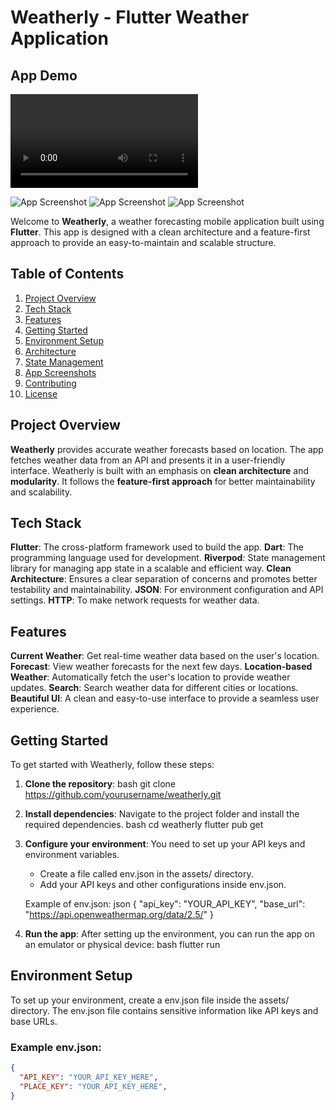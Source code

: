 # Weatherly - Flutter Weather Application


## App Demo

<video controls>
  <source src="media/preview.mp4" type="video/mp4">
  Your browser does not support the video tag.
</video>

![App Screenshot](media/image1.png)
![App Screenshot](media/image2.png)
![App Screenshot](media/image3.png)


Welcome to **Weatherly**, a weather forecasting mobile application built using **Flutter**. This app is designed with a clean architecture and a feature-first approach to provide an easy-to-maintain and scalable structure.

## Table of Contents

1. [Project Overview](#project-overview)
2. [Tech Stack](#tech-stack)
3. [Features](#features)
4. [Getting Started](#getting-started)
5. [Environment Setup](#environment-setup)
6. [Architecture](#architecture)
7. [State Management](#state-management)
8. [App Screenshots](#app-screenshots)
9. [Contributing](#contributing)
10. [License](#license)

## Project Overview

**Weatherly** provides accurate weather forecasts based on location. The app fetches weather data from an API and presents it in a user-friendly interface. Weatherly is built with an emphasis on **clean architecture** and **modularity**. It follows the **feature-first approach** for better maintainability and scalability.

## Tech Stack

**Flutter**: The cross-platform framework used to build the app.
**Dart**: The programming language used for development.
**Riverpod**: State management library for managing app state in a scalable and efficient way.
**Clean Architecture**: Ensures a clear separation of concerns and promotes better testability and maintainability.
**JSON**: For environment configuration and API settings.
**HTTP**: To make network requests for weather data.

## Features

**Current Weather**: Get real-time weather data based on the user's location.
**Forecast**: View weather forecasts for the next few days.
**Location-based Weather**: Automatically fetch the user's location to provide weather updates.
**Search**: Search weather data for different cities or locations.
**Beautiful UI**: A clean and easy-to-use interface to provide a seamless user experience.

## Getting Started

To get started with Weatherly, follow these steps:

1. **Clone the repository**:
   bash
    git clone https://github.com/yourusername/weatherly.git
   
2. **Install dependencies**:
    Navigate to the project folder and install the required dependencies.
   bash
    cd weatherly
    flutter pub get
   
3. **Configure your environment**:
    You need to set up your API keys and environment variables.

    - Create a file called env.json in the assets/ directory.
    - Add your API keys and other configurations inside env.json.

    Example of env.json:
   json
    {
      "api_key": "YOUR_API_KEY",
      "base_url": "https://api.openweathermap.org/data/2.5/"
    }
   
4. **Run the app**:
    After setting up the environment, you can run the app on an emulator or physical device:
   bash
    flutter run
   
## Environment Setup

To set up your environment, create a env.json file inside the assets/ directory. The env.json file contains sensitive information like API keys and base URLs.

### Example env.json:
```json
{
  "API_KEY": "YOUR_API_KEY_HERE",
  "PLACE_KEY": "YOUR_API_KEY_HERE",
}


